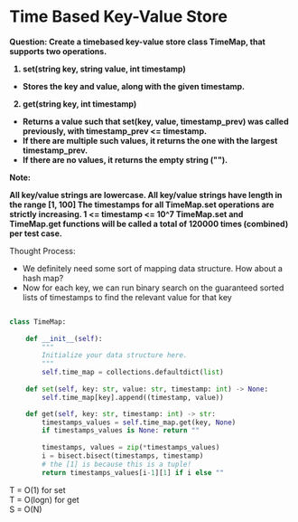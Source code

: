 # Time Based Key-Value Store

<b>Question: Create a timebased key-value store class TimeMap, that supports two operations.

1. set(string key, string value, int timestamp)
  * Stores the key and value, along with the given timestamp.
2. get(string key, int timestamp)
  * Returns a value such that set(key, value, timestamp_prev) was called previously, with timestamp_prev <= timestamp.
  * If there are multiple such values, it returns the one with the largest timestamp_prev.
  * If there are no values, it returns the empty string ("").

Note:

All key/value strings are lowercase.
All key/value strings have length in the range [1, 100]
The timestamps for all TimeMap.set operations are strictly increasing.
1 <= timestamp <= 10^7
TimeMap.set and TimeMap.get functions will be called a total of 120000 times (combined) per test case.

</b>

Thought Process:
* We definitely need some sort of mapping data structure. How about a hash map?
* Now for each key, we can run binary search on the guaranteed sorted lists of timestamps to find the relevant value for that key

```python

class TimeMap:
    
    def __init__(self):
        """
        Initialize your data structure here.
        """
        self.time_map = collections.defaultdict(list)
        
    def set(self, key: str, value: str, timestamp: int) -> None:
        self.time_map[key].append((timestamp, value))

    def get(self, key: str, timestamp: int) -> str:
        timestamps_values = self.time_map.get(key, None)
        if timestamps_values is None: return ""
        
        timestamps, values = zip(*timestamps_values)
        i = bisect.bisect(timestamps, timestamp)
        # the [1] is because this is a tuple!
        return timestamps_values[i-1][1] if i else ""

```

T = O(1) for set  
T = O(logn) for get  
S = O(N)  
